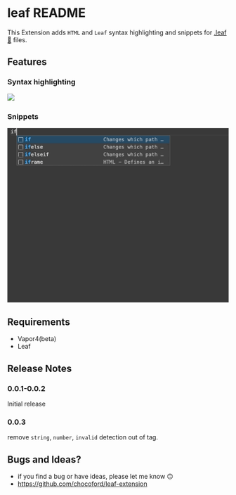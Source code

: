 # leaf README

This Extension adds `HTML` and `Leaf` syntax highlighting and snippets for [.leaf🍃](https://github.com/vapor/leaf) files.

## Features

### Syntax highlighting

![](https://github.com/chocoford/leaf-extension/blob/master/Public/preview.gif?raw=true) 



### Snippets

![](https://github.com/chocoford/leaf-extension/blob/master/Public/snippets_preview.gif?raw=true)





## Requirements

* Vapor4(beta)
* Leaf

## Release Notes

### 0.0.1-0.0.2

Initial release

### 0.0.3

remove `string`, `number`, `invalid` detection out of tag.

## Bugs and Ideas?

* if you find a bug or have ideas, please let me know 🙃
* https://github.com/chocoford/leaf-extension